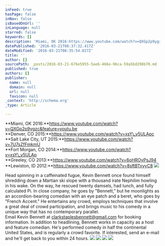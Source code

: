 ```yaml
---
inFeed: true
hasPage: false
inNav: false
isBasedOnUrl: ''
inLanguage: null
starred: false
keywords: []
description: 'Miami, OK 2016:https://www.youtube.com/watch?v=QXGp2p9ygzc&feature=youtu.beDenver, CO 2015:https://www.youtube.com/watch?v=xsY_y5ULApcSalt Lake City, UT 2015:https://www.youtube.com/watch?v=7U7sZfFmkmUFort Morgan, CO 2014:https://www.youtube.com/watch?v=xsY_y5ULApGreeley, CO 2013:https://www.youtube.com/watch?v=6oHROyPsJ94Lewiston, ID 2012:https://www.youtube.com/watch?v=8sftBTxyyC8'
datePublished: '2016-03-21T08:37:32.417Z'
dateModified: '2016-03-21T08:35:54.827Z'
title: ''
author: []
sourcePath: _posts/2016-03-21-676e5955-5ae6-466e-96ca-59a5bd298b70.md
published: true
authors: []
publisher:
  name: null
  domain: null
  url: null
  favicon: null
_context: 'http://schema.org'
_type: Article

---
```

**Miami, OK 2016:**https://www.youtube.com/watch?v=QXGp2p9ygzc&feature=youtu.be  
**Denver, CO 2015:**https://www.youtube.com/watch?v=xsY\_y5ULApc  
**Salt Lake City, UT 2015:**https://www.youtube.com/watch?v=7U7sZfFmkmU  
**Fort Morgan, CO 2014:**https://www.youtube.com/watch?v=xsY\_y5ULAp  
**Greeley, CO 2013:**https://www.youtube.com/watch?v=6oHROyPsJ94  
**Lewiston, ID 2012:**https://www.youtube.com/watch?v=8sftBTxyyC8
![](https://s3-us-west-2.amazonaws.com/the-grid-img/p/c37566c2d6d91ea9cc97a19d1e0ca381cbf28f18.jpg)

Head spinning in a caffeinated fugue, Kevin Bennett once found himself shredding down a Martian ski slope with a thousand irate Nephilim howling in his wake. On the way, he rescued twenty damsels, had lunch, and fully calculated Pi. In close company, he goes by "Bennett," but he moonlights as an accordion-bearing comedian with an eye patch and a beret, who goes by "French Accent." He entertains any crowd, employs techniques that involve a great deal of crowd participation, and brings music to his comedy in a unique way that has no contemporary parallel.   
Email Kevin Bennett at clarkstaplesbennett@gmail.com for booking information.  In addition to headlining, Bennett works in capacity as a host and feature comedian. He's performed comedy in half the continental United States, and is regularly a crowd favorite. If interested, send an e-mail and he'll get back to you within 24 hours. ![](https://the-grid-user-content.s3-us-west-2.amazonaws.com/767e874f-de75-49e3-98ef-1accffbeeb1e.jpg)
![](https://the-grid-user-content.s3-us-west-2.amazonaws.com/fd96cad3-ae81-40e1-b438-3bdeab445048.jpg)
![](https://the-grid-user-content.s3-us-west-2.amazonaws.com/ab20fac1-c792-43b9-b221-3085506e2862.jpg)
![](https://the-grid-user-content.s3-us-west-2.amazonaws.com/9ec5e24c-45b3-448f-ae0e-cb33a01c54d1.jpg)